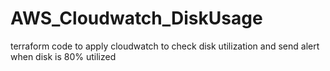 # AWS_Cloudwatch_DiskUsage
 terraform code to apply cloudwatch to check disk utilization and send alert when disk is 80% utilized
